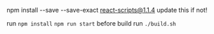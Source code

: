 npm install --save --save-exact react-scripts@1.1.4
update this if not!

run `npm install` `npm run start` before build
run `./build.sh`
